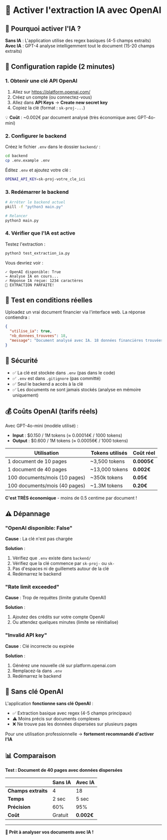# 🤖 Activer l'extraction IA avec OpenAI

## 📝 Pourquoi activer l'IA ?

**Sans IA** : L'application utilise des regex basiques (4-5 champs extraits)
**Avec IA** : GPT-4 analyse intelligemment tout le document (15-20 champs extraits)

## 🚀 Configuration rapide (2 minutes)

### 1. Obtenir une clé API OpenAI

1. Allez sur https://platform.openai.com/
2. Créez un compte (ou connectez-vous)
3. Allez dans **API Keys** → **Create new secret key**
4. Copiez la clé (format : `sk-proj-...`)

💡 **Coût** : ~0.002€ par document analysé (très économique avec GPT-4o-mini)

### 2. Configurer le backend

Créez le fichier `.env` dans le dossier `backend/` :

```bash
cd backend
cp .env.example .env
```

Éditez `.env` et ajoutez votre clé :

```bash
OPENAI_API_KEY=sk-proj-votre_cle_ici
```

### 3. Redémarrer le backend

```bash
# Arrêter le backend actuel
pkill -f "python3 main.py"

# Relancer
python3 main.py
```

### 4. Vérifier que l'IA est active

Testez l'extraction :

```bash
python3 test_extraction_ia.py
```

Vous devriez voir :
```
✓ OpenAI disponible: True
→ Analyse IA en cours...
✓ Réponse IA reçue: 1234 caractères
🎉 EXTRACTION PARFAITE!
```

## 🧪 Test en conditions réelles

Uploadez un vrai document financier via l'interface web. La réponse contiendra :

```json
{
  "utilise_ia": true,
  "nb_donnees_trouvees": 18,
  "message": "Document analysé avec IA. 18 données financières trouvées."
}
```

## 🔐 Sécurité

- ✅ La clé est stockée dans `.env` (pas dans le code)
- ✅ `.env` est dans `.gitignore` (pas committé)
- ✅ Seul le backend a accès à la clé
- ✅ Les documents ne sont jamais stockés (analyse en mémoire uniquement)

## 💰 Coûts OpenAI (tarifs réels)

Avec GPT-4o-mini (modèle utilisé) :
- **Input** : $0.150 / 1M tokens (≈ 0.00014€ / 1000 tokens)
- **Output** : $0.600 / 1M tokens (≈ 0.00056€ / 1000 tokens)

| Utilisation | Tokens utilisés | Coût réel |
|-------------|-----------------|------------|
| 1 document de 10 pages | ~3,500 tokens | **0.0005€** |
| 1 document de 40 pages | ~13,000 tokens | **0.002€** |
| 100 documents/mois (10 pages) | ~350k tokens | **0.05€** |
| 100 documents/mois (40 pages) | ~1.3M tokens | **0.20€** |

**C'est TRÈS économique** - moins de 0.5 centime par document !

## ⚠️ Dépannage

### "OpenAI disponible: False"

**Cause** : La clé n'est pas chargée

**Solution** :
1. Vérifiez que `.env` existe dans `backend/`
2. Vérifiez que la clé commence par `sk-proj-` ou `sk-`
3. Pas d'espaces ni de guillemets autour de la clé
4. Redémarrez le backend

### "Rate limit exceeded"

**Cause** : Trop de requêtes (limite gratuite OpenAI)

**Solution** :
1. Ajoutez des crédits sur votre compte OpenAI
2. Ou attendez quelques minutes (limite se réinitialise)

### "Invalid API key"

**Cause** : Clé incorrecte ou expirée

**Solution** :
1. Générez une nouvelle clé sur platform.openai.com
2. Remplacez-la dans `.env`
3. Redémarrez le backend

## 🎯 Sans clé OpenAI

L'application **fonctionne sans clé OpenAI** :
- ✅ Extraction basique avec regex (4-5 champs principaux)
- ⚠️ Moins précis sur documents complexes
- ❌ Ne trouve pas les données dispersées sur plusieurs pages

Pour une utilisation professionnelle → **fortement recommandé d'activer l'IA**

## 📊 Comparaison

**Test : Document de 40 pages avec données dispersées**

| | Sans IA | Avec IA |
|---|---------|---------|
| **Champs extraits** | 4 | 18 |
| **Temps** | 2 sec | 5 sec |
| **Précision** | 60% | 95% |
| **Coût** | Gratuit | **0.002€** |

---

**🚀 Prêt à analyser vos documents avec IA !**
